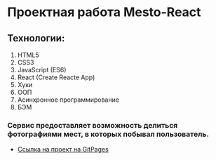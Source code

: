 # Проектная работа Mesto-React

## Технологии:
1. HTML5
2. CSS3
3. JavaScript (ES6)
4. React (Create Reacte App)
5. Хуки
6. ООП
7. Асинхронное программирование
8. БЭМ

### Сервис предоставляет возможность делиться фотографиями мест, в которых побывал пользователь.

* [Ссылка на проект на GitPages](https://kerjanoid.github.io/mesto-react/)
